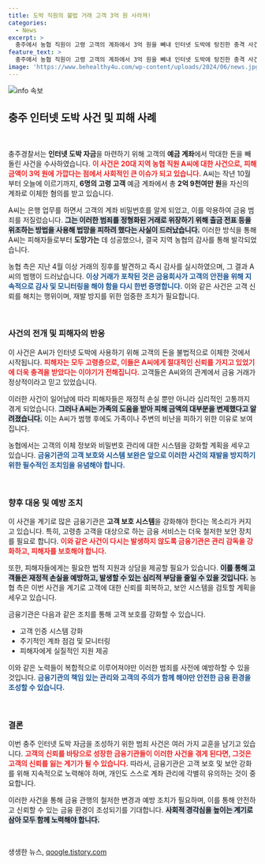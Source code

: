 ```yaml
---
title: 도박 직원의 불법 거래 고객 3억 원 사라져!
categories:
  - News
excerpt: >
  충주에서 농협 직원이 고령 고객의 계좌에서 3억 원을 빼내 인터넷 도박에 탕진한 충격 사건! 피해자들은 계좌 비밀번호를 이용당하고, 정상 거래를 가장한 위조까지... 자세한 내용이 궁금하다면 클릭하세요!
feature_text: >
  충주에서 농협 직원이 고령 고객의 계좌에서 3억 원을 빼내 인터넷 도박에 탕진한 충격 사건! 피해자들은 계좌 비밀번호를 이용당하고, 정상 거래를 가장한 위조까지... 자세한 내용이 궁금하다면 클릭하세요!
image: 'https://www.behealthy4u.com/wp-content/uploads/2024/06/news.jpg'
---
```


<p><img src="https://www.behealthy4u.com/wp-content/uploads/2024/06/news.jpg" alt="info 속보" /></p>

<h2 data-ke-size="size26">충주 인터넷 도박 사건 및 피해 사례</h2>

<p data-ke-size="size16">&nbsp;</p>

<p>충주경찰서는 <strong>인터넷 도박 자금</strong>을 마련하기 위해 고객의 <strong>예금 계좌</strong>에서 막대한 돈을 빼돌린 사건을 수사하였습니다. <b><span style="color: #ee2323;">이 사건은 20대 지역 농협 직원 A씨에 대한 사건으로, 피해 금액이 3억 원에 가깝다는 점에서 사회적인 큰 이슈가 되고 있습니다.</span></b> A씨는 작년 10월부터 오늘에 이르기까지, <strong>6명의 고령 고객</strong> 예금 계좌에서 총 <strong>2억 9천여만 원</strong>을 자신의 계좌로 이체한 혐의를 받고 있습니다. </p>

<p>A씨는 은행 업무를 하면서 고객의 계좌 비밀번호를 알게 되었고, 이를 악용하여 금융 범죄를 저질렀습니다. <b><span style="background-color: #21538527;">그는 이러한 범죄를 정형화된 거래로 위장하기 위해 출금 전표 등을 위조하는 방법을 사용해 법망을 피하려 했다는 사실이 드러났습니다.</span></b> 이러한 방식을 통해 A씨는 피해자들로부터 <strong>도망가는</strong> 데 성공했으나, 결국 지역 농협의 감사를 통해 발각되었습니다. </p>

<p>농협 측은 지난 4월 이상 거래의 징후를 발견하고 즉시 감사를 실시하였으며, 그 결과 A씨의 범행이 드러났습니다. <b><span style="color: #1a5490;">이상 거래가 포착된 것은 금융회사가 고객의 안전을 위해 지속적으로 감사 및 모니터링을 해야 함을 다시 한번 증명합니다.</span></b> 이와 같은 사건은 고객 신뢰를 해치는 행위이며, 재발 방지를 위한 엄중한 조치가 필요합니다.</p>

<p data-ke-size="size16">&nbsp;</p>

<h3>사건의 전개 및 피해자의 반응</h3>

<p>이 사건은 A씨가 인터넷 도박에 사용하기 위해 고객의 돈을 불법적으로 이체한 것에서 시작됩니다. <b><span style="color: #ee2323;">피해자는 모두 고령층으로, 이들은 A씨에게 절대적인 신뢰를 가지고 있었기에 더욱 충격을 받았다는 이야기가 전해집니다.</span></b> 고객들은 A씨와의 관계에서 금융 거래가 정상적이라고 믿고 있었습니다.  </p>

<p>이러한 사건이 일어남에 따라 피해자들은 재정적 손실 뿐만 아니라 심리적인 고통까지 겪게 되었습니다. <b><span style="background-color: #21538527;">그러나 A씨는 가족의 도움을 받아 피해 금액의 대부분을 변제했다고 알려졌습니다.</span></b> 이는 A씨가 범행 후에도 가족이나 주변의 비난을 피하기 위한 이유로 보여집니다.</p>

<p>농협에서는 고객의 이체 정보와 비밀번호 관리에 대한 시스템을 강화할 계획을 세우고 있습니다. <b><span style="color: #1a5490;">금융기관의 고객 보호와 시스템 보완은 앞으로 이러한 사건의 재발을 방지하기 위한 필수적인 조치임을 유념해야 합니다.</span></b></p>

<p data-ke-size="size16">&nbsp;</p>

<h3>향후 대응 및 예방 조치</h3>

<p>이 사건을 계기로 많은 금융기관은 <strong>고객 보호 시스템</strong>을 강화해야 한다는 목소리가 커지고 있습니다. 특히, 고령층 고객을 대상으로 하는 금융 서비스는 더욱 철저한 보안 장치를 필요로 합니다. <b><span style="color: #ee2323;">이와 같은 사건이 다시는 발생하지 않도록 금융기관은 관리 감독을 강화하고, 피해자를 보호해야 합니다.</span></b></p>

<p>또한, 피해자들에게는 필요한 법적 지원과 상담을 제공할 필요가 있습니다. <b><span style="background-color: #21538527;">이를 통해 고객들은 재정적 손실을 예방하고, 발생할 수 있는 심리적 부담을 줄일 수 있을 것입니다.</span></b> 농협 측은 이번 사건을 계기로 고객에 대한 신뢰를 회복하고, 보안 시스템을 검토할 계획을 세우고 있습니다. </p>

<p>금융기관은 다음과 같은 조치를 통해 고객 보호를 강화할 수 있습니다. </p>

<ul>
  <li>고객 인증 시스템 강화</li>
  <li>주기적인 계좌 점검 및 모니터링</li>
  <li>피해자에게 실질적인 지원 제공</li>
</ul>

<p>이와 같은 노력들이 복합적으로 이루어져야만 이러한 범죄를 사전에 예방하할 수 있을 것입니다. <b><span style="color: #1a5490;">금융기관의 책임 있는 관리와 고객의 주의가 함께 해야만 안전한 금융 환경을 조성할 수 있습니다.</span></b></p>

<p data-ke-size="size16">&nbsp;</p>

<h3>결론</h3>

<p>이번 충주 인터넷 도박 자금을 조성하기 위한 범죄 사건은 여러 가지 교훈을 남기고 있습니다. <b><span style="color: #ee2323;">고객의 신뢰를 바탕으로 성장한 금융기관들이 이러한 사건을 겪게 된다면, 그것은 고객의 신뢰를 잃는 계기가 될 수 있습니다.</span></b> 따라서, 금융기관은 고객 보호 및 보안 강화를 위해 지속적으로 노력해야 하며, 개인도 스스로 계좌 관리에 각별히 유의하는 것이 중요합니다. </p>

<p>이러한 사건을 통해 금융 관행의 철저한 변경과 예방 조치가 필요하며, 이를 통해 안전하고 신뢰할 수 있는 금융 환경이 조성되기를 기대합니다. <b><span style="background-color: #21538527;">사회적 경각심을 높이는 계기로 삼아 모두 함께 노력해야 합니다.</span></b> </p>

<p data-ke-size="size16">&nbsp;</p>
생생한 뉴스, <a href="https://qoogle.tistory.com" rel="dofollow">qoogle.tistory.com</a>


